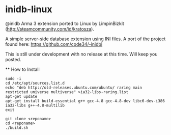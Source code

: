 inidb-linux
===========

@inidb Arma 3 extension ported to Linux by LimpinBizkit (http://steamcommunity.com/id/kratosza).

A simple server-side database extension using INI files. A port of the project found here: https://github.com/code34/-inidbi

This is still under development with no release at this time. Will keep you posted.

** How to Install
~~~
sudo -i 
cd /etc/apt/sources.list.d
echo "deb http://old-releases.ubuntu.com/ubuntu/ raring main restricted universe multiverse" >ia32-libs-raring.list
apt-get update
apt-get install build-essential g++ gcc-4.8 gcc-4.8-dev libc6-dev-i386 ia32-libs g++-4.8-multilib
exit

git clone <reponame>
cd <reponame>
./build.sh
~~~

